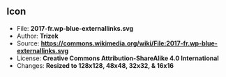 ## Icon
- File: **2017-fr.wp-blue-externallinks.svg**
- Author: **Trizek**
- Source: **https://commons.wikimedia.org/wiki/File:2017-fr.wp-blue-externallinks.svg**
- License: **Creative Commons Attribution-ShareAlike 4.0 International**
- Changes: **Resized to 128x128, 48x48, 32x32, & 16x16**